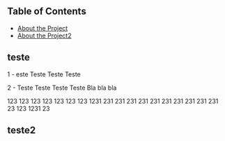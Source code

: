 ## Table of Contents

* [About the Project](#teste)
* [About the Project2](#teste2)



## teste
1 - este Teste Teste Teste

2 - Teste Teste Teste
Teste Bla bla bla

123
123
123
123
123
123
123
1231
231
231
231
231
231
231
231
231
231
231
23
123
1231
23






## teste2
